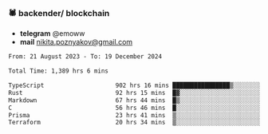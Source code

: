 ### 🕷 backender/ blockchain
- **telegram** @emoww
- **mail** nikita.poznyakov@gmail.com

<!--START_SECTION:waka-->

```txt
From: 21 August 2023 - To: 19 December 2024

Total Time: 1,389 hrs 6 mins

TypeScript                    902 hrs 16 mins ████████████████▒░░░░░░░░   64.71 %
Rust                          92 hrs 15 mins  █▓░░░░░░░░░░░░░░░░░░░░░░░   06.62 %
Markdown                      67 hrs 44 mins  █▒░░░░░░░░░░░░░░░░░░░░░░░   04.86 %
C                             56 hrs 46 mins  █░░░░░░░░░░░░░░░░░░░░░░░░   04.07 %
Prisma                        23 hrs 41 mins  ▒░░░░░░░░░░░░░░░░░░░░░░░░   01.70 %
Terraform                     20 hrs 34 mins  ▒░░░░░░░░░░░░░░░░░░░░░░░░   01.48 %
```

<!--END_SECTION:waka-->




